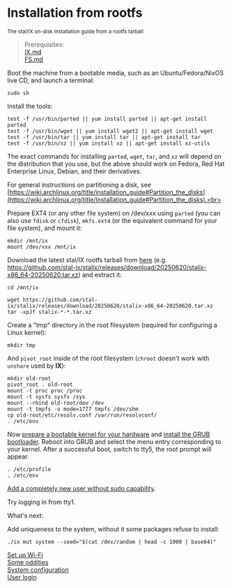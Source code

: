 # Installation from rootfs
<sup> The stal/IX on-disk installation guide from a rootfs tarball </sup>

> Prerequisites:<br>
> [IX.md](IX.md)<br>
> [FS.md](FS.md)<br>

<!-- {% raw %} -->

Boot the machine from a bootable media, such as an Ubuntu/Fedora/NixOS live CD, and launch a terminal:

```shell
sudo sh
```

Install the tools:

```shell
test -f /usr/bin/parted || yum install parted || apt-get install parted
test -f /usr/bin/wget || yum install wget2 || apt-get install wget
test -f /usr/bin/tar || yum install tar || apt-get install tar
test -f /usr/bin/xz || yum install xz || apt-get install xz-utils
```
The exact commands for installing `parted`, `wget`, `tar`, and `xz` will depend on the distribution that you use, but the above should work on Fedora, Red Hat Enterprise Linux, Debian, and their derivatives.

For general instructions on partitioning a disk, see<br>
[https://wiki.archlinux.org/title/installation_guide#Partition_the_disks](https://wiki.archlinux.org/title/Installation_guide#Partition_the_disks).<br>

Prepare EXT4 (or any other file system) on /dev/xxx using `parted` (you can also use `fdisk` or `cfdisk`), `mkfs.ext4` (or the equivalent command for your file system), and mount it:

```shell
mkdir /mnt/ix
mount /dev/xxx /mnt/ix
```

Download the latest stal/IX rootfs tarball from [here](https://github.com/stal-ix/stalix/releases/latest) (e.g. https://github.com/stal-ix/stalix/releases/download/20250620/stalix-x86_64-20250620.tar.xz) and extract it:

```shell
cd /mnt/ix

wget https://github.com/stal-ix/stalix/releases/download/20250620/stalix-x86_64-20250620.tar.xz
tar -xpJf stalix-*-*.tar.xz
```

Create a "tmp" directory in the root filesystem (required for configuring a Linux kernel):

```shell
mkdir tmp
```

And `pivot_root` inside of the root filesystem (`chroot` doesn't work with `unshare` used by **IX**):

```shell
mkdir old-root
pivot_root . old-root
mount -t proc proc /proc
mount -t sysfs sysfs /sys
mount --rbind old-root/dev /dev
mount -t tmpfs -o mode=1777 tmpfs /dev/shm
cp old-root/etc/resolv.conf /var/run/resolvconf/
. /etc/env
```

Now [prepare a bootable kernel for your hardware](KERNEL.md) and [install the GRUB bootloader](GRUB.md). Reboot into GRUB and select the menu entry corresponding to your kernel. After a successful boot, switch to tty5, the root prompt will appear.

```shell
. /etc/profile
. /etc/env
```

[Add a completely new user without sudo capability](https://stal-ix.github.io/ETC#add-user).<br>

Try logging in from tty1.

What's next:

Add uniqueness to the system, without it some packages refuse to install:

```shell
./ix mut system --seed="$(cat /dev/random | head -c 1000 | base64)"
```

[Set up Wi-Fi](WIFI.md)<br>
[Some oddities](CAVEATS.md)<br>
[System configuration](ETC.md)<br>
[User login](LOGIN.md)

<!-- {% endraw %} -->

